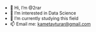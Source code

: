 - 👋 Hi, I’m @2rar
- 👀 I’m interested in Data Science
- 🌱 I’m currently studying this field
- 📫 Email me: kametayturar@gmail.com

<!---
2rar/2rar is a ✨ special ✨ repository because its `README.md` (this file) appears on your GitHub profile.
You can click the Preview link to take a look at your changes.
--->
